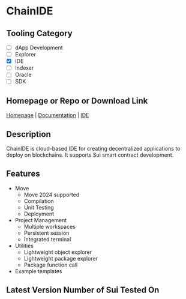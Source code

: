 # ChainIDE

## Tooling Category

- [ ] dApp Development
- [ ] Explorer
- [x] IDE
- [ ] Indexer
- [ ] Oracle
- [ ] SDK

## Homepage or Repo or Download Link

[Homepage](https://chainide.com) | [Documentation](https://chainide.gitbook.io/chainide-english-1/ethereum-ide-1/9.-sui-ide) | [IDE](https://chainide.com/s/sui)

## Description

ChainIDE is cloud-based IDE for creating decentralized applications to deploy on blockchains. It supports Sui smart contract development.

## Features
- Move
    - Move 2024 supported
    - Compilation
    - Unit Testing
    - Deployment
- Project Management
    - Multiple workspaces
    - Persistent session
    - Integrated terminal
- Utilities
    - Lightweight object explorer
    - Lightweight package explorer
    - Package function call
- Example templates

## Latest Version Number of Sui Tested On


